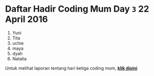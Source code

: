 # Daftar Hadir Coding Mum Day `3` 22 April 2016

1. Yuni
2. Tita
3. uchie
4. maya
5. dyah
6. Natalia

Untuk melihat laporan tentang hari ketiga coding mom, [**klik disini**](https://procodecg.wordpress.com/2016/04/22/coding-mum-day-3-22-april-2016/)

